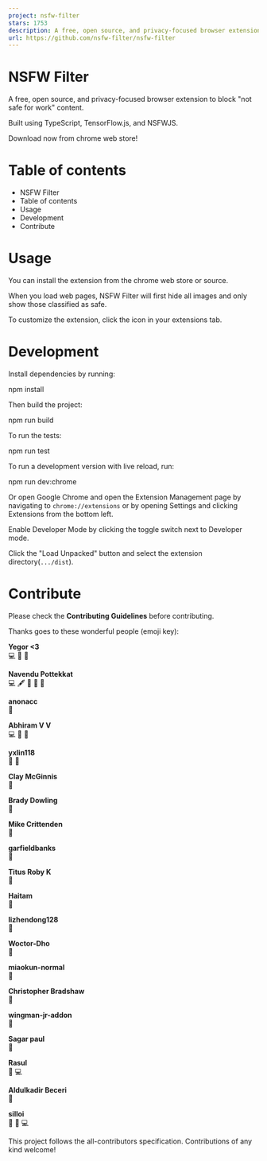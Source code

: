 ```yaml
---
project: nsfw-filter
stars: 1753
description: A free, open source, and privacy-focused browser extension to block “not safe for work” content built using TypeScript and TensorFlow.js.
url: https://github.com/nsfw-filter/nsfw-filter
---
```


NSFW Filter
===========

A free, open source, and privacy-focused browser extension to block "not safe for work" content.

Built using TypeScript, TensorFlow.js, and NSFWJS.

Download now from chrome web store!

Table of contents
=================

-   NSFW Filter
-   Table of contents
-   Usage
-   Development
-   Contribute

Usage
=====

You can install the extension from the chrome web store or source.

When you load web pages, NSFW Filter will first hide all images and only show those classified as safe.

To customize the extension, click the icon in your extensions tab.

Development
===========

Install dependencies by running:

npm install

Then build the project:

npm run build

To run the tests:

npm run test

To run a development version with live reload, run:

npm run dev:chrome

Or open Google Chrome and open the Extension Management page by navigating to `chrome://extensions` or by opening Settings and clicking Extensions from the bottom left.

Enable Developer Mode by clicking the toggle switch next to Developer mode.

Click the "Load Unpacked" button and select the extension directory(`.../dist`).

Contribute
==========

Please check the **Contributing Guidelines** before contributing.

Thanks goes to these wonderful people (emoji key):

  
**Yegor <3**  
💻 🎨 🤔

  
**Navendu Pottekkat**  
💻 🖋 📖 🎨 🤔

  
**anonacc**  
🐛

  
**Abhiram V V**  
💻 🐛 🤔

  
**yxlin118**  
🐛 🤔

  
**Clay McGinnis**  
👀

  
**Brady Dowling**  
🤔

  
**Mike Crittenden**  
📖

  
**garfieldbanks**  
🐛

  
**Titus Roby K**  
🐛

  
**Haitam**  
🐛

  
**lizhendong128**  
🐛

  
**Woctor-Dho**  
🤔

  
**miaokun-normal**  
🐛

  
**Christopher Bradshaw**  
🐛

  
**wingman-jr-addon**  
🤔

  
**Sagar paul**  
📖

  
**Rasul**  
🐛 💻

  
**Aldulkadir Beceri**  
🐛

  
**silloi**  
🤔 🐛 💻

This project follows the all-contributors specification. Contributions of any kind welcome!
